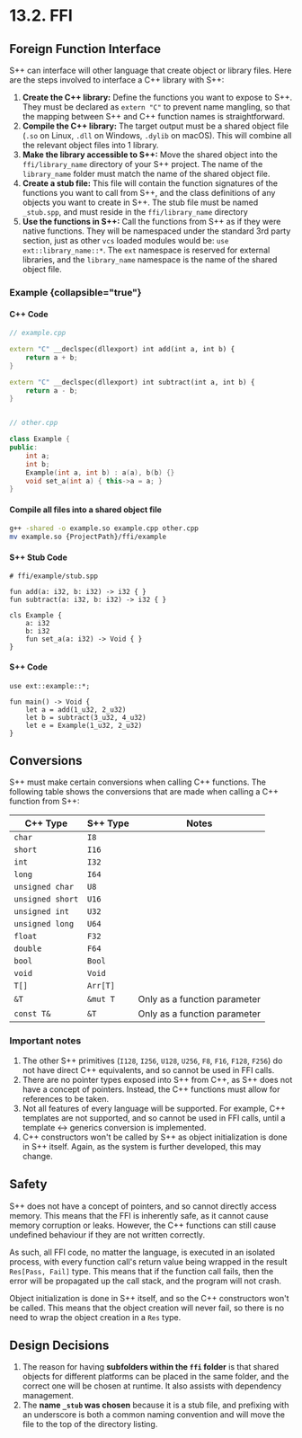 # 13.2. FFI

<primary-label ref="header-label"/>

<secondary-label ref="doc-wip"/>

## Foreign Function Interface

S++ can interface will other language that create object or library files. Here are the steps involved to interface a
C++ library with S++:

1. **Create the C++ library:** Define the functions you want to expose to S++. They must be declared as `extern "C"` to
   prevent name mangling, so that the mapping between S++ and C++ function names is straightforward.
2. **Compile the C++ library:** The target output must be a shared object file (`.so` on Linux, `.dll` on
   Windows, `.dylib` on macOS). This will combine all the relevant object files into 1 library.
3. **Make the library accessible to S++:** Move the shared object into the `ffi/library_name` directory of your S++
   project. The name of the `library_name` folder must match the name of the shared object file.
4. **Create a stub file:** This file will contain the function signatures of the functions you want to call from S++,
   and the class definitions of any objects you want to create in S++. The stub file must be named `_stub.spp`, and must
   reside in the `ffi/library_name` directory
5. **Use the functions in S++:** Call the functions from S++ as if they were native functions. They will be namespaced
   under the standard 3rd party section, just as other `vcs` loaded modules would be: `use ext::library_name::*`.
   The `ext` namespace is reserved for external libraries, and the `library_name` namespace is the name of the shared
   object file.

### Example {collapsible="true"}

#### C++ Code
```c++
// example.cpp

extern "C" __declspec(dllexport) int add(int a, int b) {
    return a + b;
}

extern "C" __declspec(dllexport) int subtract(int a, int b) {
    return a - b;
}


// other.cpp

class Example {
public:
    int a;
    int b;
    Example(int a, int b) : a(a), b(b) {}
    void set_a(int a) { this->a = a; }
}
```

#### Compile all files into a shared object file

```bash
g++ -shared -o example.so example.cpp other.cpp
mv example.so {ProjectPath}/ffi/example
```

#### S++ Stub Code
```
# ffi/example/stub.spp

fun add(a: i32, b: i32) -> i32 { }
fun subtract(a: i32, b: i32) -> i32 { }

cls Example {
    a: i32
    b: i32
    fun set_a(a: i32) -> Void { }
}
```

#### S++ Code
```spp
use ext::example::*;

fun main() -> Void {
    let a = add(1_u32, 2_u32)
    let b = subtract(3_u32, 4_u32)
    let e = Example(1_u32, 2_u32)
}
```

## Conversions

S++ must make certain conversions when calling C++ functions. The following table shows the conversions that are made
when calling a C++ function from S++:

| C++ Type         | S++ Type | Notes                        |
|------------------|----------|------------------------------|
| `char`           | `I8`     |                              |
| `short`          | `I16`    |                              |
| `int`            | `I32`    |                              |
| `long`           | `I64`    |                              |
| `unsigned char`  | `U8`     |                              |
| `unsigned short` | `U16`    |                              |
| `unsigned int`   | `U32`    |                              |
| `unsigned long`  | `U64`    |                              |
| `float`          | `F32`    |                              |
| `double`         | `F64`    |                              |
| `bool`           | `Bool`   |                              |
| `void`           | `Void`   |                              |
| `T[]`            | `Arr[T]` |                              |
| `&T`             | `&mut T` | Only as a function parameter |
| `const T&`       | `&T`     | Only as a function parameter |

### Important notes
1. The other S++ primitives (`I128`, `I256`, `U128`, `U256`, `F8`, `F16`, `F128`, `F256`) do not have direct C++
   equivalents, and so cannot be used in FFI calls.
2. There are no pointer types exposed into S++ from C++, as S++ does not have a concept of pointers. Instead, the
   C++ functions must allow for references to be taken.
3. Not all features of every language will be supported. For example, C++ templates are not supported, and so cannot be
   used in FFI calls, until a template <-> generics conversion is implemented.
4. C++ constructors won't be called by S++ as object initialization is done in S++ itself. Again, as the system is
   further developed, this may change.

## Safety

S++ does not have a concept of pointers, and so cannot directly access memory. This means that the FFI is inherently
safe, as it cannot cause memory corruption or leaks. However, the C++ functions can still cause undefined behaviour if
they are not written correctly.

As such, all FFI code, no matter the language, is executed in an isolated process, with every function call's return
value being wrapped in the result `Res[Pass, Fail]` type. This means that if the function call fails, then the error
will be propagated up the call stack, and the program will not crash.

Object initialization is done in S++ itself, and so the C++ constructors won't be called. This means that the object
creation will never fail, so there is no need to wrap the object creation in a `Res` type.

## Design Decisions
1. The reason for having **subfolders within the `ffi` folder** is that shared objects for different platforms can be
   placed in the same folder, and the correct one will be chosen at runtime. It also assists with dependency management.
2. The **name `_stub` was chosen** because it is a stub file, and prefixing with an underscore is both a common naming
   convention and will move the file to the top of the directory listing.
